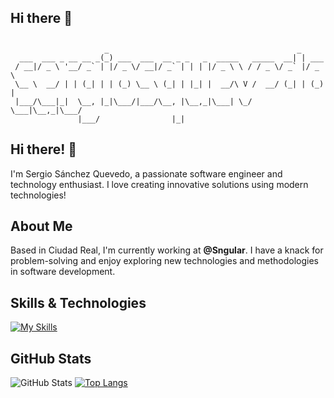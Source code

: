## Hi there 👋
## 

```
                     _                                          _       
  ___  ___ _ __ __ _(_) ___  ___  __ _ _   _  _____   _____  __| | ___  
 / __|/ _ \ '__/ _` | |/ _ \/ __|/ _` | | | |/ _ \ \ / / _ \/ _` |/ _ \ 
 \__ \  __/ | | (_| | | (_) \__ \ (_| | |_| |  __/\ V /  __/ (_| | (_) |
 |___/\___|_|  \__, |_|\___/|___/\__, |\__,_|\___| \_/ \___|\__,_|\___/ 
               |___/                |_|                                 
```

## Hi there! 👋

I'm Sergio Sánchez Quevedo, a passionate software engineer and technology enthusiast. I love creating innovative solutions using modern technologies!

## About Me

Based in Ciudad Real, I'm currently working at **@Sngular**. I have a knack for problem-solving and enjoy exploring new technologies and methodologies in software development.

## Skills & Technologies

[![My Skills](https://skillicons.dev/icons?i=java,docker,spring,kafka,terraform,git,github,kubernetes,aws,rabbitmq&perline=8)](https://skillicons.dev)

## GitHub Stats
![GitHub Stats](https://github-readme-stats.vercel.app/api?username=sergiosquevedo&show_icons=true&theme=radical)
[![Top Langs](https://github-readme-stats.vercel.app/api/top-langs/?username=sergiosquevedo&layout=compact&theme=dark)](https://github.com/anuraghazra/github-readme-stats)
